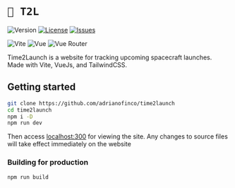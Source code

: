 # `🚀 T2L`

![Version](https://img.shields.io/github/package-json/version/adrianofinco/time2launch)
[![License](https://img.shields.io/github/license/adrianofinco/time2launch)](LICENSE.txt)
[![Issues](https://img.shields.io/github/issues/adrianofinco/time2launch)](https://github.com/adrianofinco/time2launch/issues)

![Vite](https://img.shields.io/github/package-json/dependency-version/adrianofinco/time2launch/dev/vite)
![Vue](https://img.shields.io/github/package-json/dependency-version/adrianofinco/time2launch/vue)
![Vue Router](https://img.shields.io/github/package-json/dependency-version/adrianofinco/time2launch/vue-router)

Time2Launch is a website for tracking upcoming spacecraft launches. Made with Vite, VueJs, and TailwindCSS.

## Getting started

```sh
git clone https://github.com/adrianofinco/time2launch
cd time2launch
npm i -D
npm run dev
```
Then access [localhost:300](localhost:3000) for viewing the site. Any changes to source files will take effect immediately on the website

### Building for production
```sh
npm run build
```
